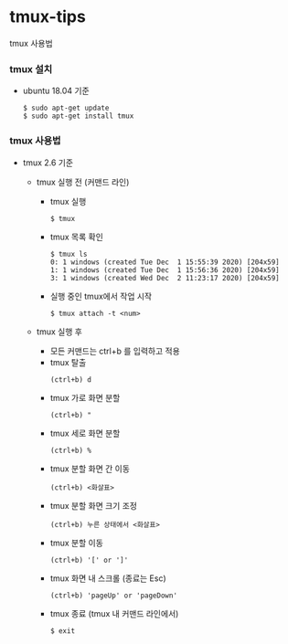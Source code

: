 # tmux-tips
tmux 사용법

### tmux 설치
* ubuntu 18.04 기준
  ```
  $ sudo apt-get update
  $ sudo apt-get install tmux
  ```

### tmux 사용법
* tmux 2.6 기준
  * tmux 실행 전 (커맨드 라인)
    - tmux 실행
      ```
      $ tmux
      ```
    - tmux 목록 확인
      ```
      $ tmux ls
      0: 1 windows (created Tue Dec  1 15:55:39 2020) [204x59]
      1: 1 windows (created Tue Dec  1 15:56:36 2020) [204x59]
      3: 1 windows (created Wed Dec  2 11:23:17 2020) [204x59]
      ```
    - 실행 중인 tmux에서 작업 시작
      ```
      $ tmux attach -t <num>
      ```

  * tmux 실행 후
    - 모든 커맨드는 ctrl+b 를 입력하고 적용
    - tmux 탈출
      ```
      (ctrl+b) d
      ```
    - tmux 가로 화면 분할
      ```
      (ctrl+b) "
      ```
    - tmux 세로 화면 분할
      ```
      (ctrl+b) %
      ```
    - tmux 분할 화면 간 이동
      ```
      (ctrl+b) <화살표>
      ```
    - tmux 분할 화면 크기 조정
      ```
      (ctrl+b) 누른 상태에서 <화살표>
      ```
    - tmux 분할 이동
      ```
      (ctrl+b) '[' or ']'
      ```
    - tmux 화면 내 스크롤 (종료는 Esc)
      ```
      (ctrl+b) 'pageUp' or 'pageDown'
      ```
    - tmux 종료 (tmux 내 커맨드 라인에서)
      ```
      $ exit
      ``` 
